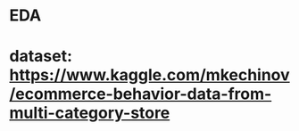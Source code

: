 # EDA
# dataset: <https://www.kaggle.com/mkechinov/ecommerce-behavior-data-from-multi-category-store>
